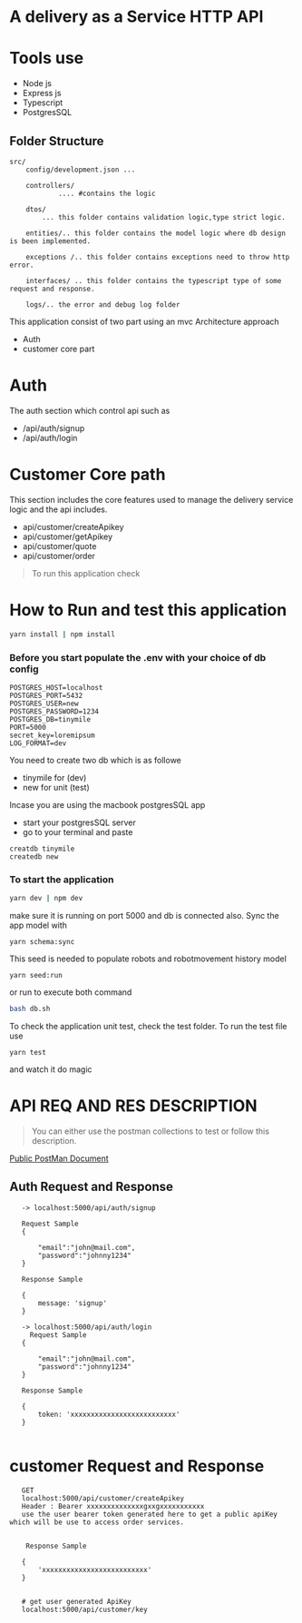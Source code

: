 # A delivery  as a Service  HTTP API

# Tools use
-  Node js
- Express js
- Typescript 
- PostgresSQL

## Folder Structure
```
src/
    config/development.json ...
    
    controllers/
            .... #contains the logic 

    dtos/
        ... this folder contains validation logic,type strict logic.

    entities/.. this folder contains the model logic where db design is been implemented.

    exceptions /.. this folder contains exceptions need to throw http error.

    interfaces/ .. this folder contains the typescript type of some request and response.

    logs/.. the error and debug log folder

```



This application consist of two part using an mvc Architecture approach

- Auth
- customer core part



# Auth 
 The auth section which control  api such as
 - /api/auth/signup
 - /api/auth/login

# Customer Core path
 This section includes the core features used to manage the delivery service logic and the api includes.

 - api/customer/createApikey
 - api/customer/getApikey
 - api/customer/quote
 - api/customer/order
 

> To run this application check


# How to Run and test this application


```bash
yarn install | npm install
```

### Before you start  populate the .env  with your choice of db config

```
POSTGRES_HOST=localhost
POSTGRES_PORT=5432
POSTGRES_USER=new
POSTGRES_PASSWORD=1234
POSTGRES_DB=tinymile
PORT=5000
secret_key=loremipsum
LOG_FORMAT=dev
```
You need to create two db  which is as followe
- tinymile  for (dev)
- new  for unit (test)

Incase you are using the macbook postgresSQL app
- start your postgresSQL server
- go to your terminal and paste 

```
creatdb tinymile
createdb new 
```

### To start  the application
```bash
yarn dev | npm dev
```

make sure it is  running on port 5000 and db is connected also. Sync the app model with 
```
yarn schema:sync
```
This seed is needed to populate robots and robotmovement history model
```
yarn seed:run 
```
or run to execute both command

```bash
bash db.sh 
```

To check the application unit test, check the test folder.
To run the test file use
```
yarn test 
```
and watch it do magic 

# API REQ AND RES  DESCRIPTION

> You can either use the postman collections to test  or follow this description.

<a href="https://documenter.getpostman.com/view/4098871/UVXknEZm#34092b40-22cf-45fd-966c-817a82a6679d">  Public PostMan  Document </a>
 ## Auth Request and Response
 ```
    -> localhost:5000/api/auth/signup

    Request Sample
    {

        "email":"john@mail.com",
        "password":"johnny1234"
    }

    Response Sample

    {
        message: 'signup' 
    }

    -> localhost:5000/api/auth/login
      Request Sample
    {

        "email":"john@mail.com",
        "password":"johnny1234"
    }

    Response Sample

    {
        token: 'xxxxxxxxxxxxxxxxxxxxxxxxxx' 
    }


 ```

  # customer Request and Response
 ```
    GET
    localhost:5000/api/customer/createApikey
    Header : Bearer xxxxxxxxxxxxxxgxxgxxxxxxxxxxx
    use the user bearer token generated here to get a public apiKey which will be use to access order services.


     Response Sample

    {
        'xxxxxxxxxxxxxxxxxxxxxxxxxx' 
    }
    

    # get user generated ApiKey
    localhost:5000/api/customer/key

 ```